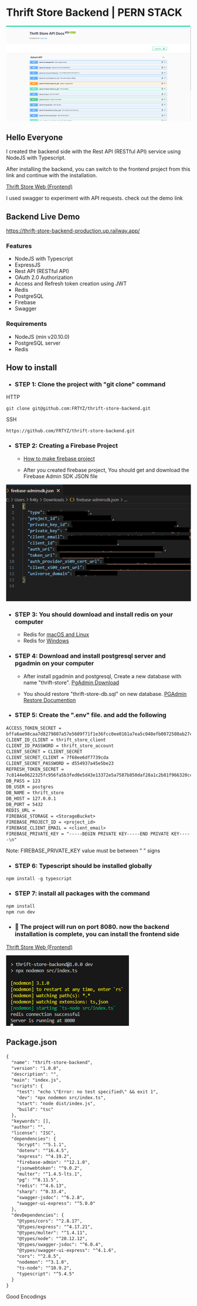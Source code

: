 # Thrift Store Backend | PERN STACK

![Home Page](https://raw.githubusercontent.com/FRTYZ/thrift-store-backend/main/public/home-api-docs.png)

## Hello Everyone
I created the backend side with the Rest API (RESTful API) service using NodeJS with Typescript.

After installing the backend, you can switch to the frontend project from this link and continue with the installation.

[Thrift Store Web (Frontend)](https://github.com/FRTYZ/thrift-store-web)

I used swagger to experiment with API requests. check out the demo link

## Backend Live Demo 
https://thrift-store-backend-production.up.railway.app/

### Features
* NodeJS with Typescript 
* ExpressJS
* Rest API (RESTful API)
* OAuth 2.0 Authorization
* Access and Refresh token creation using JWT
* Redis
* PostgreSQL
* Firebase
* Swagger

### Requirements
* NodeJS (min v20.10.0)
* PostgreSQL server
* Redis

## How to install

* ### STEP 1: Clone the project with "git clone" command 

HTTP
```
git clone git@github.com:FRTYZ/thrift-store-backend.git
```

SSH
```
https://github.com/FRTYZ/thrift-store-backend.git
```

* ### STEP 2: Creating a Firebase Project

    * [How to make firebase project](https://www.youtube.com/watch?v=6juww5Lmvgo)

    *  After you created firebase project, You should get and download the Firebase Admin SDK JSON file

![Firebase](https://raw.githubusercontent.com/FRTYZ/thrift-store-backend/main/public/firebase-json.png)

* ### STEP 3: You should download and install redis on your computer

    * Redis for [macOS and Linux](https://redis.io/download/)  
    * Redis for [Windows](https://www.youtube.com/watch?v=4ePdm4AyL0s)  

* ### STEP 4: Download and install postgresql server and pgadmin on your computer

    * After install pgadmin and postgresql, Create a new database with name "thrift-store". [PgAdmin Download](https://www.pgadmin.org/download/)

    * You should restore "thrift-store-db.sql" on new database.
    [PGAdmin Restore Documention](https://www.pgadmin.org/docs/pgadmin4/latest/restore_dialog.html)

* ### STEP 5: Create the ".env" file. and add the following

```
ACCESS_TOKEN_SECRET = bffa6ae98caa7d8279807a57e5609f71f1e36fcc0ee0161a7ea5c048efb0072580ab27c906da5b645f43f08a017eb3cb8fc9c9539528cfab491251fcc4cb875c
CLIENT_ID_CLIENT = thrift_store_client
CLIENT_ID_PASSWORD = thrift_store_account
CLIENT_SECRET = CLIENT_SECRET
CLIENT_SECRET_CLIENT = 7f68ee6df7739cda
CLIENT_SECRET_PASSWORD = d554937a45e5be23
REFRESH_TOKEN_SECRET = 7c8144e0622325fc956fa5b3fed0e5d43e13372e5a7587b850daf28a1c2b81f966320cc19e01931cf16af7f2ea9137c5e444bda21f27af3d7cd60398862580ef
DB_PASS = 123
DB_USER = postgres
DB_NAME = thrift_store
DB_HOST = 127.0.0.1
DB_PORT = 5432
REDIS_URL = 
FIREBASE_STORAGE = <StorageBucket>
FIREBASE_PROJECT_ID = <project_id>
FIREBASE_CLIENT_EMAIL = <client_email>
FIREBASE_PRIVATE_KEY = "-----BEGIN PRIVATE KEY-----END PRIVATE KEY-----\n"
```

Note: FIREBASE_PRIVATE_KEY value must be between " " signs


* ### STEP 6: Typescript should be installed globally
```
npm install -g typescript
```

* ### STEP 7: install all packages with the command
```
npm install
npm run dev
```

* ### 🎉 The project will run on port 8080. now the backend installation is complete, you can install the frontend side

[Thrift Store Web (Frontend)](https://github.com/FRTYZ/thrift-store-web)

![screenshot](https://raw.githubusercontent.com/FRTYZ/thrift-store-backend/main/public/running.png)


## Package.json

```
{
  "name": "thrift-store-backend",
  "version": "1.0.0",
  "description": "",
  "main": "index.js",
  "scripts": {
    "test": "echo \"Error: no test specified\" && exit 1",
    "dev": "npx nodemon src/index.ts",
    "start": "node dist/index.js",
    "build": "tsc"
  },
  "keywords": [],
  "author": "",
  "license": "ISC",
  "dependencies": {
    "bcrypt": "^5.1.1",
    "dotenv": "^16.4.5",
    "express": "^4.19.2",
    "firebase-admin": "^12.1.0",
    "jsonwebtoken": "^9.0.2",
    "multer": "^1.4.5-lts.1",
    "pg": "^8.11.5",
    "redis": "^4.6.13",
    "sharp": "^0.33.4",
    "swagger-jsdoc": "^6.2.8",
    "swagger-ui-express": "^5.0.0"
  },
  "devDependencies": {
    "@types/cors": "^2.8.17",
    "@types/express": "^4.17.21",
    "@types/multer": "^1.4.11",
    "@types/node": "^20.12.12",
    "@types/swagger-jsdoc": "^6.0.4",
    "@types/swagger-ui-express": "^4.1.6",
    "cors": "^2.8.5",
    "nodemon": "^3.1.0",
    "ts-node": "^10.9.2",
    "typescript": "^5.4.5"
  }
}
```

Good Encodings
